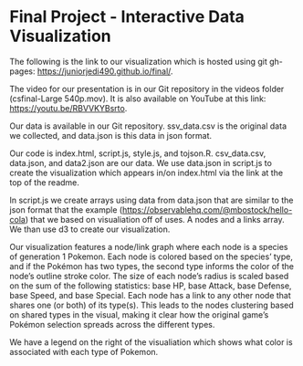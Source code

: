 Final Project - Interactive Data Visualization  
===

The following is the link to our visualization which is hosted using git gh-pages: https://juniorjedi490.github.io/final/. 

The video for our presentation is in our Git repository in the videos folder (csfinal-Large 540p.mov). It is also available on YouTube at this link: https://youtu.be/RBVVKYBsrto. 

Our data is available in our Git repository. ssv_data.csv is the original data we collected, and data.json is this data in json format. 

Our code is index.html, script.js, style.js, and tojson.R. csv_data.csv, data.json, and data2.json are our data. We use data.json in script.js to create the visualization which appears in/on index.html via the link at the top of the readme. 

In script.js we create arrays using data from data.json that are similar to the json format that the example (https://observablehq.com/@mbostock/hello-cola) that we based on visualiation off of uses. A nodes and a links array. We than use d3 to create our visualization.

Our visualization features a node/link graph where each node is a species of generation 1 Pokemon. Each node is colored based on the species’ type, and if the Pokémon has two types, the second type informs the color of the node’s outline stroke color. The size of each node’s radius is scaled based on the sum of the following statistics: base HP, base Attack, base Defense, base Speed, and base Special. Each node has a link to any other node that shares one (or both) of its type(s). This leads to the nodes clustering based on shared types in the visual, making it clear how the original game’s Pokémon selection spreads across the different types.

We have a legend on the right of the visualiation which shows what color is associated with each type of Pokemon. 
